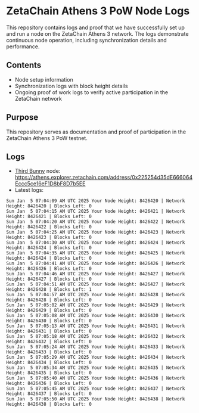 # ZetaChain Athens 3 PoW Node Logs
This repository contains logs and proof that we have successfully set up and run a node on the ZetaChain Athens 3 network. The logs demonstrate continuous node operation, including synchronization details and performance.

## Contents
- Node setup information
- Synchronization logs with block height details
- Ongoing proof of work logs to verify active participation in the ZetaChain network

## Purpose
This repository serves as documentation and proof of participation in the ZetaChain Athens 3 PoW testnet.

## Logs

- [Third Bunny](https://thirdbunny.xyz/) node: https://athens.explorer.zetachain.com/address/0x225254d35dE666064Eccc5ce16eF1D8bF8D7b5EE
- Latest logs:
```
Sun Jan  5 07:04:09 AM UTC 2025 Your Node Height: 8426420 | Network Height: 8426420 | Blocks Left: 0
Sun Jan  5 07:04:15 AM UTC 2025 Your Node Height: 8426421 | Network Height: 8426421 | Blocks Left: 0
Sun Jan  5 07:04:20 AM UTC 2025 Your Node Height: 8426422 | Network Height: 8426422 | Blocks Left: 0
Sun Jan  5 07:04:25 AM UTC 2025 Your Node Height: 8426423 | Network Height: 8426423 | Blocks Left: 0
Sun Jan  5 07:04:30 AM UTC 2025 Your Node Height: 8426424 | Network Height: 8426424 | Blocks Left: 0
Sun Jan  5 07:04:35 AM UTC 2025 Your Node Height: 8426425 | Network Height: 8426424 | Blocks Left: 0
Sun Jan  5 07:04:41 AM UTC 2025 Your Node Height: 8426426 | Network Height: 8426426 | Blocks Left: 0
Sun Jan  5 07:04:46 AM UTC 2025 Your Node Height: 8426427 | Network Height: 8426427 | Blocks Left: 0
Sun Jan  5 07:04:51 AM UTC 2025 Your Node Height: 8426427 | Network Height: 8426428 | Blocks Left: 1
Sun Jan  5 07:04:57 AM UTC 2025 Your Node Height: 8426428 | Network Height: 8426428 | Blocks Left: 0
Sun Jan  5 07:05:02 AM UTC 2025 Your Node Height: 8426429 | Network Height: 8426429 | Blocks Left: 0
Sun Jan  5 07:05:08 AM UTC 2025 Your Node Height: 8426430 | Network Height: 8426430 | Blocks Left: 0
Sun Jan  5 07:05:13 AM UTC 2025 Your Node Height: 8426431 | Network Height: 8426431 | Blocks Left: 0
Sun Jan  5 07:05:18 AM UTC 2025 Your Node Height: 8426432 | Network Height: 8426432 | Blocks Left: 0
Sun Jan  5 07:05:24 AM UTC 2025 Your Node Height: 8426433 | Network Height: 8426433 | Blocks Left: 0
Sun Jan  5 07:05:29 AM UTC 2025 Your Node Height: 8426434 | Network Height: 8426434 | Blocks Left: 0
Sun Jan  5 07:05:34 AM UTC 2025 Your Node Height: 8426435 | Network Height: 8426435 | Blocks Left: 0
Sun Jan  5 07:05:40 AM UTC 2025 Your Node Height: 8426436 | Network Height: 8426436 | Blocks Left: 0
Sun Jan  5 07:05:45 AM UTC 2025 Your Node Height: 8426437 | Network Height: 8426437 | Blocks Left: 0
Sun Jan  5 07:05:50 AM UTC 2025 Your Node Height: 8426438 | Network Height: 8426438 | Blocks Left: 0
```
